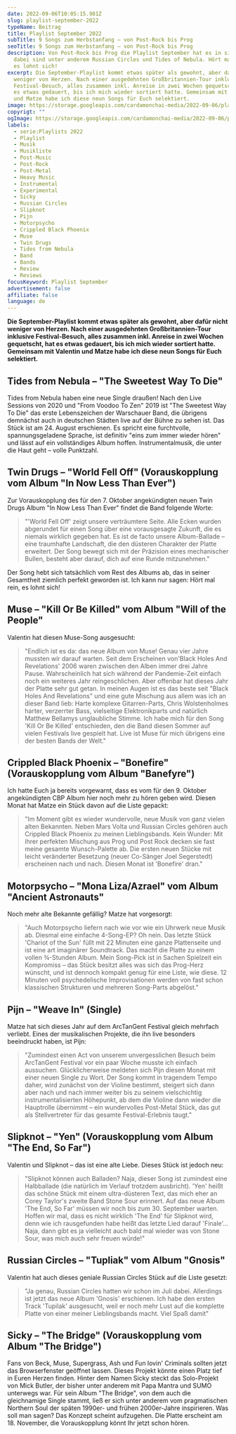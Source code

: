 ```yaml
---
date: 2022-09-06T10:05:15.981Z
slug: playlist-september-2022
typeName: Beitrag
title: Playlist September 2022
subTitle: 9 Songs zum Herbstanfang – von Post-Rock bis Prog
seoTitle: 9 Songs zum Herbstanfang – von Post-Rock bis Prog
description: Von Post-Rock bis Prog die Playlist September hat es in sich. Mit
  dabei sind unter anderem Russian Circles und Tides of Nebula. Hört mal rein,
  es lohnt sich!
excerpt: Die September-Playlist kommt etwas später als gewohnt, aber dafür nicht
  weniger von Herzen. Nach einer ausgedehnten Großbritannien-Tour inklusive
  Festival-Besuch, alles zusammen inkl. Anreise in zwei Wochen gequetscht, hat
  es etwas gedauert, bis ich mich wieder sortiert hatte. Gemeinsam mit Valentin
  und Matze habe ich diese neun Songs für Euch selektiert.
image: https://storage.googleapis.com/cardamonchai-media/2022-09-06/playlist-september-jpeg-imagine-f8f8f8_806158_1024_768/640.webp
copyrigt: ""
ogImage: https://storage.googleapis.com/cardamonchai-media/2022-09-06/playlist-september-fb-jpeg-imagine-584848_7f6056_1200_628/640.webp
labels:
  - serie:Playlists 2022
  - Playlist
  - Musik
  - Musikliste
  - Post-Music
  - Post-Rock
  - Post-Metal
  - Heavy Music
  - Instrumental
  - Experimental
  - Sicky
  - Russian Circles
  - Slipknot
  - Pijn
  - Motorpsycho
  - Crippled Black Phoenix
  - Muse
  - Twin Drugs
  - Tides from Nebula
  - Band
  - Bands
  - Review
  - Reviews
focusKeyword: Playlist September
advertisement: false
affiliate: false
language: de
---
```

**Die September-Playlist kommt etwas später als gewohnt, aber dafür nicht weniger von Herzen. Nach einer ausgedehnten Großbritannien-Tour inklusive Festival-Besuch, alles zusammen inkl. Anreise in zwei Wochen gequetscht, hat es etwas gedauert, bis ich mich wieder sortiert hatte. Gemeinsam mit Valentin und Matze habe ich diese neun Songs für Euch selektiert.**

## Tides from Nebula – "The Sweetest Way To Die"

Tides from Nebula haben eine neue Single draußen! Nach den Live Sessions von 2020 und "From Voodoo To Zen" 2019 ist "The Sweetest Way To Die" das erste Lebenszeichen der Warschauer Band, die übrigens demnächst auch in deutschen Städten live auf der Bühne zu sehen ist. Das Stück ist am 24. August erschienen. Es spricht eine furchtvolle, spannungsgeladene Sprache, ist definitiv "eins zum immer wieder hören" und lässt auf ein vollständiges Album hoffen. Instrumentalmusik, die unter die Haut geht – volle Punktzahl.

<YouTube id="dvIA20cNL6Q" />

## Twin Drugs – "World Fell Off" (Vorauskopplung vom Album "In Now Less Than Ever")

Zur Vorauskopplung des für den 7. Oktober angekündigten neuen Twin Drugs Album "In Now Less Than Ever" findet die Band folgende Worte:

> "'World Fell Off' zeigt unsere verträumtere Seite. Alle Ecken wurden abgerundet für einen Song über eine vorausgesagte Zukunft, die es niemals wirklich gegeben hat. Es ist de facto unsere Album-Ballade – eine traumhafte Landschaft, die den düsteren Charakter der Platte erweitert. Der Song bewegt sich mit der Präzision eines mechanischer Bullen, besteht aber darauf, dich auf eine Runde mitzunehmen."

Der Song hebt sich tatsächlich vom Rest des Albums ab, das in seiner Gesamtheit ziemlich perfekt geworden ist. Ich kann nur sagen: Hört mal rein, es lohnt sich!

<YouTube id="BQkqHpQqSmQ" />

## Muse – "Kill Or Be Killed" vom Album "Will of the People"

Valentin hat diesen Muse-Song ausgesucht:

> "Endlich ist es da: das neue Album von Muse! Genau vier Jahre mussten wir darauf warten. Seit dem Erscheinen von'Black Holes And Revelations' 2006 waren zwischen den Alben immer drei Jahre Pause. Wahrscheinlich hat sich während der Pandemie-Zeit einfach noch ein weiteres Jahr reingeschlichen. Aber offenbar hat dieses Jahr der Platte sehr gut getan. In meinen Augen ist es das beste seit "Black Holes And Revelations" und eine gute Mischung aus allem was ich an dieser Band lieb: Harte komplexe Gitarren-Parts, Chris Wolstenholmes harter, verzerrter Bass, vielseitige Elektronikparts und natürlich Matthew Bellamys unglaubliche Stimme. Ich habe mich für den Song 'Kill Or Be Killed' entschieden, den die Band diesen Sommer auf vielen Festivals live gespielt hat. Live ist Muse für mich übrigens eine der besten Bands der Welt."

<YouTube id="GgyQufB1Yic" />

## Crippled Black Phoenix – "Bonefire" (Vorauskopplung vom Album "Banefyre")

Ich hatte Euch ja bereits vorgewarnt, dass es vom für den 9. Oktober angekündigten CBP Album hier noch mehr zu hören geben wird. Diesen Monat hat Matze ein Stück davon auf die Liste gepackt:

> "Im Moment gibt es wieder wundervolle, neue Musik von ganz vielen alten Bekannten. Neben Mars Volta und Russian Circles gehören auch Crippled Black Phoenix zu meinen Lieblingsbands. Kein Wunder: Mit ihrer perfekten Mischung aus Prog und Post Rock decken sie fast meine gesamte Wunsch-Palette ab. Die ersten neuen Stücke mit leicht veränderter Besetzung (neuer Co-Sänger Joel Segerstedt) erscheinen nach und nach. Diesen Monat ist 'Bonefire' dran."

<YouTube id="07XHKXhfah0" />

## Motorpsycho – "Mona Liza/Azrael" vom Album "Ancient Astronauts"

Noch mehr alte Bekannte gefällig? Matze hat vorgesorgt:

> "Auch Motorpsycho liefern nach wie vor wie ein Uhrwerk neue Musik ab. Diesmal eine einfache 4-Song-EP? Oh nein. Das letzte Stück 'Chariot of the Sun' füllt mit 22 Minuten eine ganze Plattenseite und ist eine art imaginärer Soundtrack. Das macht die Platte zu einem vollen ¾-Stunden Album. Mein Song-Pick ist in Sachen Spielzeit ein Kompromiss – das Stück besitzt alles was sich das Prog-Herz wünscht, und ist dennoch kompakt genug für eine Liste, wie diese. 12 Minuten voll psychedelische Improvisationen werden von fast schon klassischen Strukturen und mehreren Song-Parts abgelöst."

<YouTube id="o5nGmMtlf0k" />

## Pijn – "Weave In" (Single)

Matze hat sich dieses Jahr auf dem ArcTanGent Festival gleich mehrfach verliebt. Eines der musikalischen Projekte, die ihn live besonders beeindruckt haben, ist Pijn:

> "Zumindest einen Act von unserem unvergesslichen Besuch beim ArcTanGent Festival vor ein paar Woche musste ich einfach aussuchen. Glücklicherweise meldeten sich Pijn diesen Monat mit einer neuen Single zu Wort. Der Song kommt in tragendem Tempo daher, wird zunächst von der Violine bestimmt, steigert sich dann aber nach und nach immer weiter bis zu seinem vielschichtig instrumentalisierten Höhepunkt, ab dem die Violine dann wieder die Hauptrolle übernimmt – ein wundervolles Post-Metal Stück, das gut als Stellvertreter für das gesamte Festival-Erlebnis taugt."

<YouTube id="NOKkteySnW0" />

## Slipknot – "Yen" (Vorauskopplung vom Album "The End, So Far")

Valentin und Slipknot – das ist eine alte Liebe. Dieses Stück ist jedoch neu:

> "Slipknot können auch Balladen? Naja, dieser Song ist zumindest eine Halbballade (die natürlich im Verlauf trotzdem ausbricht). 'Yen' heißt das schöne Stück mit einem ultra-düsteren Text, das mich eher an Corey Taylor's zweite Band Stone Sour erinnert. Auf das neue Album 'The End, So Far' müssen wir noch bis zum 30. September warten. Hoffen wir mal, dass es nicht wirklich 'The End' für Slipknot wird, denn wie ich rausgefunden habe heißt das letzte Lied darauf 'Finale'... Naja, dann gibt es ja vielleicht auch bald mal wieder was von Stone Sour, was mich auch sehr freuen würde!"

<YouTube id="9FnG9lGLyEM" />

## Russian Circles – "Tupliak" vom Album "Gnosis"

Valentin hat auch dieses geniale Russian Circles Stück auf die Liste gesetzt:

> "Ja genau, Russian Circles hatten wir schon im Juli dabei. Allerdings ist jetzt das neue Album 'Gnosis' erschienen. Ich habe den ersten Track 'Tupilak' ausgesucht, weil er noch mehr Lust auf die komplette Platte von einer meiner Lieblingsbands macht. Viel Spaß damit"

<YouTube id="kNDDeGhDaiEM" />

## Sicky – "The Bridge" (Vorauskopplung vom Album "The Bridge")

Fans von Beck, Muse, Supergrass, Ash und Fun lovin' Criminals sollten jetzt das Browserfenster geöffnet lassen. Dieses Projekt könnte einen Platz tief in Euren Herzen finden. Hinter dem Namen Sicky steckt das Solo-Projekt von Mick Butler, der bisher unter anderem mit Papa Mantra und SUMO unterwegs war. Für sein Album "The Bridge", von dem auch die gleichnamige Single stammt, ließ er sich unter anderem vom pragmatischen Northern Soul der späten 1990er- und frühen 2000er-Jahre inspirieren. Was soll man sagen? Das Konzept scheint aufzugehen. Die Platte erscheint am 18. November, die Vorauskopplung könnt Ihr jetzt schon hören.

<YouTube id="IpIzv5Q5kCU " />

<Playlist
  spotify="3ifIMzuJv1RlqJdY1M266x?si=2541ae8733e64432"
  itunes="2022-09-06-rock-n-roll-vegan/pl.u-km9DUv3dBdD"
/>

 
